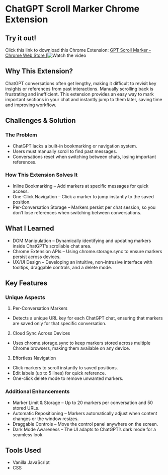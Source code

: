 # ChatGPT Scroll Marker Chrome Extension

## Try it out!
Click this link to download this Chrome Extension:
[GPT Scroll Marker - Chrome Web Store
](https://chromewebstore.google.com/detail/gpt-scroll-marker/iimeacnpfifgmoliimmpannigpfiielk)
[![Watch the video](https://www.youtube.com/watch?v=SbCpyCoVo10)


## Why This Extension?
ChatGPT conversations often get lengthy, making it difficult to revisit key insights or references from past interactions. Manually scrolling back is frustrating and inefficient. This extension provides an easy way to mark important sections in your chat and instantly jump to them later, saving time and improving workflow.

## Challenges & Solution
### The Problem
- ChatGPT lacks a built-in bookmarking or navigation system.
- Users must manually scroll to find past messages.
- Conversations reset when switching between chats, losing important references.

### How This Extension Solves It
- Inline Bookmarking – Add markers at specific messages for quick access.
- One-Click Navigation – Click a marker to jump instantly to the saved position.
- Per-Conversation Storage – Markers persist per chat session, so you don’t lose references when switching between conversations.

## What I Learned
- DOM Manipulation – Dynamically identifying and updating markers inside ChatGPT’s scrollable chat area.
- Chrome Extension APIs – Using chrome.storage.sync to ensure markers persist across devices.
- UX/UI Design – Developing an intuitive, non-intrusive interface with tooltips, draggable controls, and a delete mode.

## Key Features
### Unique Aspects
1. Per-Conversation Markers
  - Detects a unique URL key for each ChatGPT chat, ensuring that markers are saved only for that specific conversation.
2. Cloud Sync Across Devices
  - Uses chrome.storage.sync to keep markers stored across multiple Chrome browsers, making them available on any device.
3. Effortless Navigation
  - Click markers to scroll instantly to saved positions.
  - Edit labels (up to 5 lines) for quick reference.
  - One-click delete mode to remove unwanted markers.

### Additional Enhancements
- Marker Limit & Storage – Up to 20 markers per conversation and 50 stored URLs.
- Automatic Repositioning – Markers automatically adjust when content changes or the window resizes.
- Draggable Controls – Move the control panel anywhere on the screen.
- Dark Mode Awareness – The UI adapts to ChatGPT’s dark mode for a seamless look.

## Tools Used
- Vanilla JavaScript
- CSS
